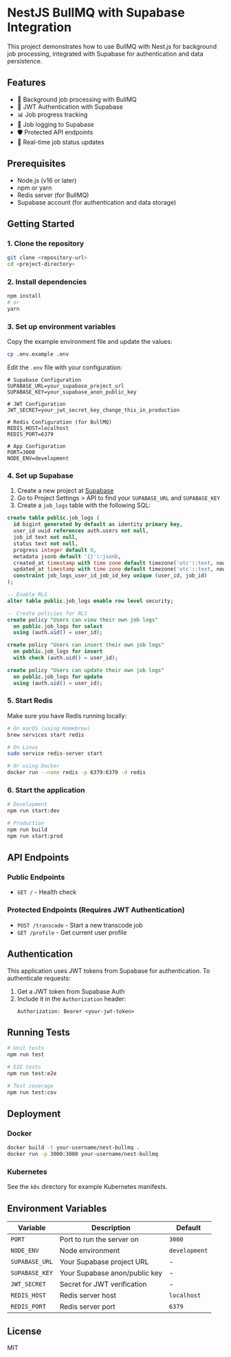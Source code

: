 # NestJS BullMQ with Supabase Integration

This project demonstrates how to use BullMQ with Nest.js for background job processing, integrated with Supabase for authentication and data persistence.

## Features

- 🚀 Background job processing with BullMQ
- 🔐 JWT Authentication with Supabase
- 📊 Job progress tracking
- 📝 Job logging to Supabase
- 🛡️ Protected API endpoints
- 🔄 Real-time job status updates

## Prerequisites

- Node.js (v16 or later)
- npm or yarn
- Redis server (for BullMQ)
- Supabase account (for authentication and data storage)

## Getting Started

### 1. Clone the repository

```bash
git clone <repository-url>
cd <project-directory>
```

### 2. Install dependencies

```bash
npm install
# or
yarn
```

### 3. Set up environment variables

Copy the example environment file and update the values:

```bash
cp .env.example .env
```

Edit the `.env` file with your configuration:

```env
# Supabase Configuration
SUPABASE_URL=your_supabase_project_url
SUPABASE_KEY=your_supabase_anon_public_key

# JWT Configuration
JWT_SECRET=your_jwt_secret_key_change_this_in_production

# Redis Configuration (for BullMQ)
REDIS_HOST=localhost
REDIS_PORT=6379

# App Configuration
PORT=3000
NODE_ENV=development
```

### 4. Set up Supabase

1. Create a new project at [Supabase](https://supabase.com/)
2. Go to Project Settings > API to find your `SUPABASE_URL` and `SUPABASE_KEY`
3. Create a `job_logs` table with the following SQL:

```sql
create table public.job_logs (
  id bigint generated by default as identity primary key,
  user_id uuid references auth.users not null,
  job_id text not null,
  status text not null,
  progress integer default 0,
  metadata jsonb default '{}'::jsonb,
  created_at timestamp with time zone default timezone('utc'::text, now()) not null,
  updated_at timestamp with time zone default timezone('utc'::text, now()) not null,
  constraint job_logs_user_id_job_id_key unique (user_id, job_id)
);

-- Enable RLS
alter table public.job_logs enable row level security;

-- Create policies for RLS
create policy "Users can view their own job logs"
  on public.job_logs for select
  using (auth.uid() = user_id);

create policy "Users can insert their own job logs"
  on public.job_logs for insert
  with check (auth.uid() = user_id);

create policy "Users can update their own job logs"
  on public.job_logs for update
  using (auth.uid() = user_id);
```

### 5. Start Redis

Make sure you have Redis running locally:

```bash
# On macOS (using Homebrew)
brew services start redis

# On Linux
sudo service redis-server start

# Or using Docker
docker run --name redis -p 6379:6379 -d redis
```

### 6. Start the application

```bash
# Development
npm run start:dev

# Production
npm run build
npm run start:prod
```

## API Endpoints

### Public Endpoints

- `GET /` - Health check

### Protected Endpoints (Requires JWT Authentication)

- `POST /transcode` - Start a new transcode job
- `GET /profile` - Get current user profile

## Authentication

This application uses JWT tokens from Supabase for authentication. To authenticate requests:

1. Get a JWT token from Supabase Auth
2. Include it in the `Authorization` header:
   ```
   Authorization: Bearer <your-jwt-token>
   ```

## Running Tests

```bash
# Unit tests
npm run test

# E2E tests
npm run test:e2e

# Test coverage
npm run test:cov
```

## Deployment

### Docker

```bash
docker build -t your-username/nest-bullmq .
docker run -p 3000:3000 your-username/nest-bullmq
```

### Kubernetes

See the `k8s` directory for example Kubernetes manifests.

## Environment Variables

| Variable | Description | Default |
|----------|-------------|---------|
| `PORT` | Port to run the server on | `3000` |
| `NODE_ENV` | Node environment | `development` |
| `SUPABASE_URL` | Your Supabase project URL | - |
| `SUPABASE_KEY` | Your Supabase anon/public key | - |
| `JWT_SECRET` | Secret for JWT verification | - |
| `REDIS_HOST` | Redis server host | `localhost` |
| `REDIS_PORT` | Redis server port | `6379` |

## License

MIT

